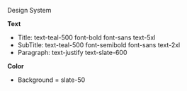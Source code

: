 Design System

**Text**   
- Title: text-teal-500 font-bold font-sans text-5xl   
- SubTitle: text-teal-500 font-semibold font-sans text-2xl   
- Paragraph: text-justify text-slate-600

**Color**   
- Background = slate-50


